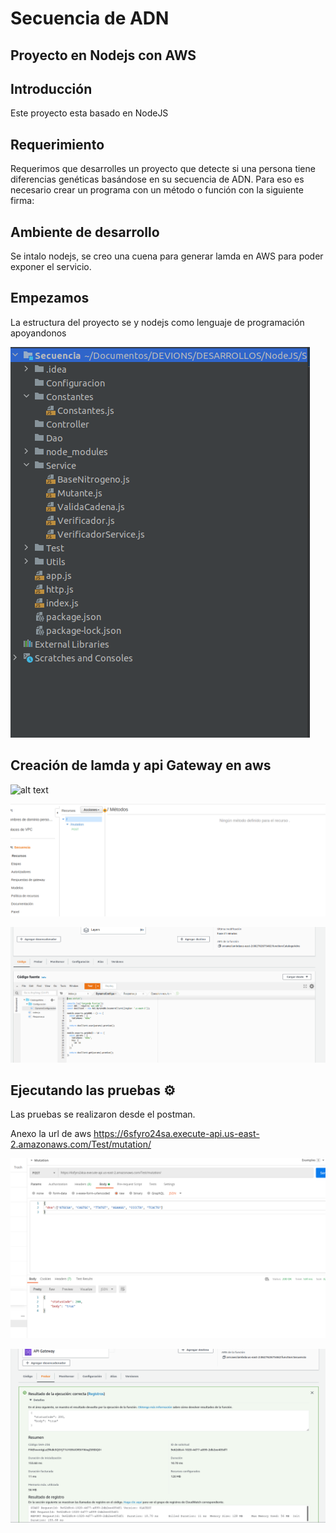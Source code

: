 # Secuencia de ADN
## Proyecto en Nodejs con AWS
## Introducción

Este proyecto esta basado en NodeJS

## Requerimiento
Requerimos que desarrolles un proyecto que detecte si una persona tiene diferencias genéticas basándose en
su secuencia de ADN. Para eso es necesario crear un programa con un método o función con la siguiente
firma:

## Ambiente de desarrollo
Se intalo nodejs, se creo una cuena para generar lamda en AWS para poder exponer el servicio.



<!-- Empezamos -->
## Empezamos

La estructura del proyecto se  y  nodejs como lenguaje de programación apoyandonos 

![alt text](https://github.com/jorauche/Secuenciadna/blob/master/Estructura.png)

## Creación de lamda y api Gateway en aws
![alt text](hhttps://github.com/jorauche/Secuenciadna/blob/master/CrearFuncionLamda.png)

![alt text](https://github.com/jorauche/Secuenciadna/blob/master/ApiGateway.png)

![alt text](https://github.com/jorauche/Secuenciadna/blob/master/EstructuraParaDynamo.png)


## Ejecutando las pruebas ⚙️
Las pruebas se realizaron desde el postman.

Anexo la url de aws https://6sfyro24sa.execute-api.us-east-2.amazonaws.com/Test/mutation/

![alt text](https://github.com/jorauche/Secuenciadna/blob/master/PruebasPostman.png)



![alt text](https://github.com/jorauche/Secuenciadna/blob/master/PruebaDentroAWS.png)



